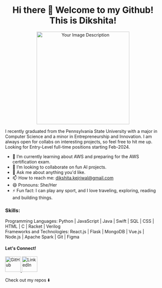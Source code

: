 <h1 align="center"> Hi there 👋 Welcome to my Github! This is Dikshita!</h1>

<p align="center">
  <img src="https://camo.githubusercontent.com/9a5d7f21c8f52414f924e2f06a66dbcac8dc394dcbe905ffe5cf12f0c4080b99/68747470733a2f2f6d656469612e67697068792e636f6d2f6d656469612f6a49675866346867624843654b69587076742f67697068792e676966" alt="Your Image Description" width="300" height="300"/>
</p>

I recently graduated from the Pennsylvania State University with a major in Computer Science and a minor in Entrepreneurship and Innovation. I am always open for collabs on interesting projects, so feel free to hit me up. Looking for Entry-Level full-time positions starting Feb-2024.

- 🌱 I’m currently learning about AWS and preparing for the AWS certification exam.
- 👯 I’m looking to collaborate on fun AI projects.
- 💬 Ask me about anything you'd like.
- 📫 How to reach me: dikshita.kejriwal@gmail.com
- 😄 Pronouns: She/Her
- ⚡ Fun fact: I can play any sport, and I love traveling, exploring, reading and building things.

### Skills: 

Programming Languages: Python | JavaScript | Java | Swift | SQL | CSS | HTML | C | Racket | Verilog <br>
Frameworks and Technologies: React.js | Flask | MongoDB | Vue.js | Node.js | Apache Spark | Git | Figma

#### Let's Connect!
<p>
  <a href="https://github.com/dikshitakejriwal">
    <img src="https://camo.githubusercontent.com/970d360848b0457c5192633c0a0126f2569d6adc07938077aa91e635426ba19d/68747470733a2f2f63646e2e6a7364656c6976722e6e65742f6e706d2f73696d706c652d69636f6e7340332e302e312f69636f6e732f6769746875622e737667" width="50" height="50" alt="GitHub">
  </a>
  <a href="https://www.linkedin.com/in/dikshita-kejriwal/">
    <img src="https://camo.githubusercontent.com/a12f97e0370c6c839fe198521c5536f0fb2ea4ec9005247525f5f3c2f2e91e7e/68747470733a2f2f63646e2e6a7364656c6976722e6e65742f6e706d2f73696d706c652d69636f6e7340332e302e312f69636f6e732f6c696e6b6564696e2e737667" width="50" height="50" alt="LinkedIn">
  </a>
</p>

Check out my repos ⬇️
<!--
**dikshitakejriwal/dikshitakejriwal** is a ✨ _special_ ✨ repository because its `README.md` (this file) appears on your GitHub profile.

Here are some ideas to get you started:

- 🔭 I’m currently working on ...
- 🌱 I’m currently learning ...
- 👯 I’m looking to collaborate on ...
- 🤔 I’m looking for help with ...
- 💬 Ask me about ...
- 📫 How to reach me: ...
- 😄 Pronouns: ...
- ⚡ Fun fact: ...
-->


